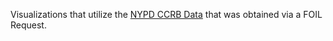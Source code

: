 Visualizations that utilize the
[NYPD CCRB Data](https://github.com/new-york-civil-liberties-union/NYPD-Misconduct-Complaint-Database-Updated)
that was obtained via a FOIL Request.
